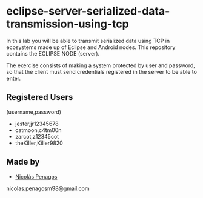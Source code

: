 ﻿# eclipse-server-serialized-data-transmission-using-tcp
In this lab you will be able to transmit serialized data using TCP in ecosystems made up of Eclipse and Android nodes. This repository contains the ECLIPSE NODE (server).

The exercise consists of making a system protected by user and password, so that the client must send credentials registered in the server to be able to enter.

## Registered Users
(username,password)
<ul>
 <li type="disc">jester,jr12345678</li>
 <li type="disc">catmoon,c4tm00n</li>
 <li type="disc">zarcot,z12345cot</li>
 <li type="disc">theKiller,Killer9820</li>
</ul>

## Made by
  <ul>
  <li><div><a href="https://github.com/nicolaspenagos" title="Nicolas Penagos">Nicolás Penagos</a>   </div></li>
  </ul> 
     <p>   nicolas.penagosm98@gmail.com </p>
